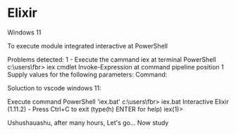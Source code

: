 # Elixir
Windows 11

To execute module integrated interactive at PowerShell

Problems detected:
1 - Execute the cammand iex at terminal PowerShell 
c:\users\fbr> iex
cmdlet Invoke-Expression at command pipeline position 1
Supply values for the following parameters:
Command:

Soluction to vscode windows 11:

Execute command PowerShell 'iex.bat'
c:\users\fbr> iex.bat
Interactive Elixir (1.11.2) - Press Ctrl+C to exit (type(h) ENTER for help)
iex(1)>

Ushushauashu, after many hours, Let's go...
Now study
